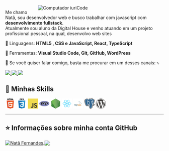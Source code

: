 <img src="https://raw.githubusercontent.com/MicaelliMedeiros/micaellimedeiros/master/image/computer-illustration.png" min-width="400px" max-width="400px" width="400px" align="right" alt="Computador iuriCode">

<p align="left"> 
  Me chamo Natã, sou desenvolvedor web e busco trabalhar com javascript com <strong>desenvolvimento fullstack</strong>.<br>
  Atualmente sou aluno da Digital House e venho atuando em um projeto profissional pessoal, na qual, desenvolvo web sites 
</p>

<p align="left">
  🦄 Linguagens: <strong>HTML5 , CSS e JavaScript, React, TypeScript</strong>
</p>
<p align="left">
  💼 Ferramentas: <strong>Visual Studio Code, Git, GitHub, WordPress</strong>
</p>
<p align="left">
  💌 Se você quiser falar comigo, basta me procurar em um desses canais: ⤵️
</p>

<p align="left">
  <a href="mailto:natanf1ernandes@gmail.com" alt="Gmail">
    <img src="https://img.shields.io/badge/-Gmail-FF0000?style=flat-square&labelColor=FF0000&logo=gmail&logoColor=white&link=marcelorodrigues2005@gmail.com" />
  </a>
  <a href="https://www.linkedin.com/in/natanga/" alt="Linkedin" >
    <img src="https://img.shields.io/badge/-Linkedin-0e76a8?style=flat-square&logo=Linkedin&logoColor=white&link=https://www.linkedin.com/in/marcelojlrodrigues/" />
  </a>
  <a href="#" alt="WhatsApp">
    <img src="https://img.shields.io/badge/-WhatsApp-25d366?style=flat-square&labelColor=25d366&logo=whatsapp&logoColor=white&link=https://wa.me/5511978233362?text=Ol%C3%A1%2C+vi+o+seu+perfil+no+github."/>
  </a>
</p>

## 🚀 Minhas Skills

<code><img height="32" src="https://raw.githubusercontent.com/github/explore/80688e429a7d4ef2fca1e82350fe8e3517d3494d/topics/html/html.png" alt="HTML5"/></code>
<code><img height="32" src="https://raw.githubusercontent.com/github/explore/80688e429a7d4ef2fca1e82350fe8e3517d3494d/topics/css/css.png" alt="CSS3"/></code>
<code><img height="32" src="https://raw.githubusercontent.com/github/explore/80688e429a7d4ef2fca1e82350fe8e3517d3494d/topics/javascript/javascript.png" alt="CSS3"/></code>
<code><img height="32" src="https://raw.githubusercontent.com/github/explore/80688e429a7d4ef2fca1e82350fe8e3517d3494d/topics/php/php.png" alt="CSS3"/></code>
<code><img height="32" src="https://raw.githubusercontent.com/github/explore/80688e429a7d4ef2fca1e82350fe8e3517d3494d/topics/nodejs/nodejs.png" alt="Nodejs"/></code>
<code><img height="32" src="https://raw.githubusercontent.com/github/explore/80688e429a7d4ef2fca1e82350fe8e3517d3494d/topics/react/react.png" alt="React"/></code>
<code><img height="32" src="https://raw.githubusercontent.com/github/explore/80688e429a7d4ef2fca1e82350fe8e3517d3494d/topics/mysql/mysql.png" alt="MySQL"/></code>
<code><img height="32" src="https://raw.githubusercontent.com/github/explore/80688e429a7d4ef2fca1e82350fe8e3517d3494d/topics/postgresql/postgresql.png" alt="PostegreSQL"/></code>
<code><img height="32" src="https://raw.githubusercontent.com/github/explore/80688e429a7d4ef2fca1e82350fe8e3517d3494d/topics/wordpress/wordpress.png" alt="MongoDB"/></code>

---

## ⭐ Informações sobre minha conta GitHub

<a href="https://github.com/Natangaf">
 <img align="center" src="https://github-readme-stats.vercel.app/api?username=Natangaf&show_icons=true&theme=tokyonight&line_height=27" alt="Natã Fernandes"/>
</a>
<a href="https://github.com/Natangaf">
  <img align="center" src="https://github-readme-stats.vercel.app/api/top-langs/?username=Natangaf&theme=tokyonight&hide_langs_below=5" />
</a>
